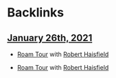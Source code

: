 
# Backlinks
## [January 26th, 2021](<January 26th, 2021.md>)
- [Roam Tour](<Roam Tour.md>) with [Robert Haisfield](<Robert Haisfield.md>)

- [Roam Tour](<Roam Tour.md>) with [Robert Haisfield](<Robert Haisfield.md>)


